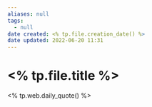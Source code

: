```yaml
---
aliases: null
tags:
  - null
date created: <% tp.file.creation_date() %>
date updated: 2022-06-20 11:31
---
```


# <% tp.file.title %>

<% tp.web.daily_quote() %>
